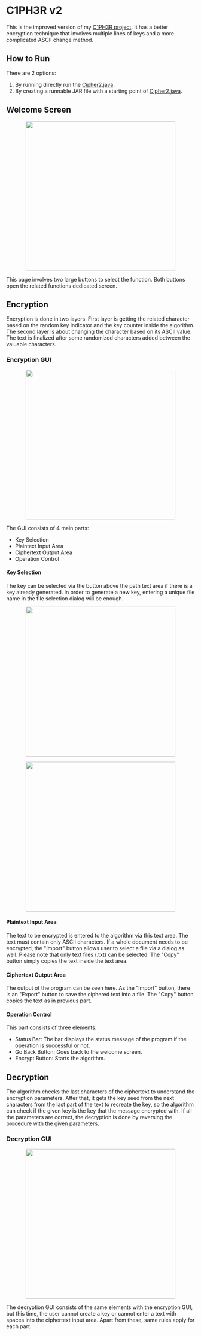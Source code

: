 # C1PH3R v2

This is the improved version of my [C1PH3R project](https://github.com/egekaanisik/C1PH3R). It has a better encryption technique that involves multiple lines of keys and a more complicated ASCII change method.

## How to Run

There are 2 options:

1. By running directly run the [Cipher2.java](C1PH3Rv2/src/dev/mrpanda/C1PH3Rv2/Cipher2.java).
2. By creating a runnable JAR file with a starting point of [Cipher2.java](C1PH3Rv2/src/dev/mrpanda/C1PH3Rv2/Cipher2.java).

## Welcome Screen

<p align="center">
<img width="400" src=https://user-images.githubusercontent.com/66966617/157044343-449a283a-d12d-46a1-8efb-21fa86c829d7.png>
</p>

This page involves two large buttons to select the function. Both buttons open the related functions dedicated screen.

## Encryption

Encryption is done in two layers. First layer is getting the related character based on the random key indicator and the key counter inside the algorithm. The second layer is about changing the character based on its ASCII value. The text is finalized after some randomized characters added between the valuable characters.

### Encryption GUI

<p align="center">
<img width="400" src=https://user-images.githubusercontent.com/66966617/157045062-1dff857f-9663-481c-93c7-4934cfba23e5.png>
</p>

The GUI consists of 4 main parts:

- Key Selection
- Plaintext Input Area
- Ciphertext Output Area
- Operation Control

#### Key Selection

The key can be selected via the button above the path text area if there is a key already generated. In order to generate a new key, entering a unique file name in the file selection dialog will be enough.

<p align="center">
<img width="400" src=https://user-images.githubusercontent.com/66966617/157046411-04414b39-8b8a-484c-8bdc-7913a371ab0c.png>
</p>
<p align="center">
<img width="400" src=https://user-images.githubusercontent.com/66966617/157046533-90f3a13d-5b8b-4f04-95c8-247017aa9b2d.png>
</p>

#### Plaintext Input Area

The text to be encrypted is entered to the algorithm via this text area. The text must contain only ASCII characters. If a whole document needs to be encrypted, the "Import" button allows user to select a file via a dialog as well. Please note that only text files (.txt) can be selected. The "Copy" button simply copies the text inside the text area.

#### Ciphertext Output Area

The output of the program can be seen here. As the "Import" button, there is an "Export" button to save the ciphered text into a file. The "Copy" button copies the text as in previous part.

#### Operation Control

This part consists of three elements:

- Status Bar: The bar displays the status message of the program if the operation is successful or not.
- Go Back Button: Goes back to the welcome screen.
- Encrypt Button: Starts the algorithm.

## Decryption

The algorithm checks the last characters of the ciphertext to understand the encryption parameters. After that, it gets the key seed from the next characters from the last part of the text to recreate the key, so the algorithm can check if the given key is the key that the message encrypted with. If all the parameters are correct, the decryption is done by reversing the procedure with the given parameters.

### Decryption GUI

<p align="center">
<img width="400" src=https://user-images.githubusercontent.com/66966617/157050310-62a960c8-17ef-4a06-a786-ae5e5fe09859.png>
</p>

The decryption GUI consists of the same elements with the encryption GUI, but this time, the user cannot create a key or cannot enter a text with spaces into the ciphertext input area. Apart from these, same rules apply for each part.









